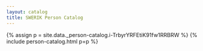 ```yaml
---
layout: catalog
title: SWERIK Person Catalog
---
```

{% assign p = site.data._person-catalog.i-TrbyrYRFEtiK91fw1RRBRW %}
{% include person-catalog.html p=p %}

